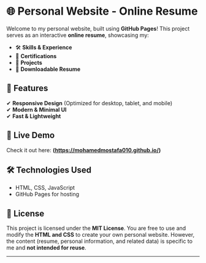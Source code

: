 # 🌐 Personal Website - Online Resume  

Welcome to my personal website, built using **GitHub Pages**! This project serves as an interactive **online resume**, showcasing my:  

- 🛠 **Skills & Experience**  
- 📜 **Certifications**  
- 💼 **Projects**  
- 📄 **Downloadable Resume**  

## 📌 Features  
✔ **Responsive Design** (Optimized for desktop, tablet, and mobile)  
✔ **Modern & Minimal UI**  
✔ **Fast & Lightweight**  

## 🚀 Live Demo  
Check it out here: **(https://mohamedmostafa010.github.io/)**  

## 🛠 Technologies Used  
- HTML, CSS, JavaScript  
- GitHub Pages for hosting  

## 📜 License  
This project is licensed under the **MIT License**. You are free to use and modify the **HTML and CSS** to create your own personal website. However, the content (resume, personal information, and related data) is specific to me and **not intended for reuse**.  

---
